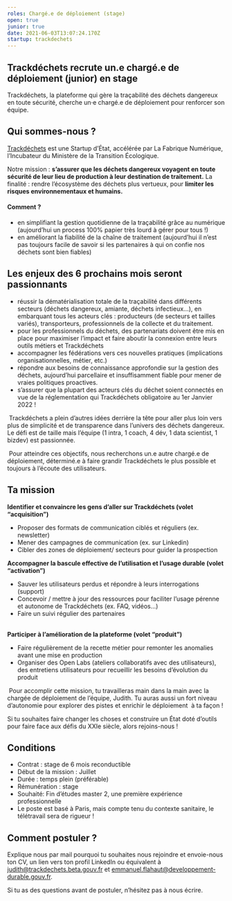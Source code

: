 ```yaml
---
roles: Chargé.e de déploiement (stage)
open: true
junior: true
date: 2021-06-03T13:07:24.170Z
startup: trackdechets
---
```

## **Trackdéchets recrute un.e chargé.e de déploiement (junior) en stage**

Trackdéchets, la plateforme qui gère la traçabilité des déchets dangereux en toute sécurité, cherche un·e chargé.e de déploiement pour renforcer son équipe. 

## Qui sommes-nous ?

[Trackdéchets](<https://trackdechets.beta.gouv.fr/>) est une Startup d’État, accélérée par La Fabrique Numérique, l’Incubateur du Ministère de la Transition Écologique. 

Notre mission : **s’assurer que les déchets dangereux voyagent en toute sécurité de leur lieu de production à leur destination de traitement.** La finalité : rendre l’écosystème des déchets plus vertueux, pour **limiter les risques environnementaux et humains.** 

#### **Comment ?** 

* en simplifiant la gestion quotidienne de la traçabilité grâce au numérique (aujourd’hui un process 100% papier très lourd à gérer pour tous !)
* en améliorant la fiabilité de la chaîne de traitement (aujourd’hui il n’est pas toujours facile de savoir si les partenaires à qui on confie nos déchets sont bien fiables)

## Les enjeux des 6 prochains mois seront passionnants  

* réussir la dématérialisation totale de la traçabilité dans différents secteurs (déchets dangereux, amiante, déchets infectieux…), en embarquant tous les acteurs clés : producteurs (de secteurs et tailles variés), transporteurs, professionnels de la collecte et du traitement. 
* pour les professionnels du déchets, des partenariats doivent être mis en place pour maximiser l’impact et faire aboutir la connexion entre leurs outils métiers et Trackdéchets 
* accompagner les fédérations vers ces nouvelles pratiques (implications organisationnelles, métier, etc.)
* répondre aux besoins de connaissance approfondie sur la gestion des déchets, aujourd’hui parcellaire et insuffisamment fiable pour mener de vraies politiques proactives. 
* s’assurer que la plupart des acteurs clés du déchet soient connectés en vue de la réglementation qui Trackdéchets obligatoire au 1er Janvier 2022 ! 

 Trackdéchets a plein d’autres idées derrière la tête pour aller plus loin vers plus de simplicité et de transparence dans l’univers des déchets dangereux. Le défi est de taille mais l’équipe (1 intra, 1 coach, 4 dév, 1 data scientist, 1 bizdev) est passionnée.

 Pour atteindre ces objectifs, nous recherchons un.e autre chargé.e de déploiement, déterminé.e à faire grandir Trackdéchets le plus possible et toujours à l’écoute des utilisateurs.



## Ta mission 

**Identifier et convaincre les gens d’aller sur Trackdéchets (volet “acquisition”)**

* Proposer des formats de communication ciblés et réguliers (ex. newsletter)
* Mener des campagnes de communication (ex. sur Linkedin)
* Cibler des zones de déploiement/ secteurs pour guider la prospection 

**Accompagner la bascule effective de l’utilisation et l’usage durable (volet “activation”)** 

* Sauver les utilisateurs perdus et répondre à leurs interrogations (support)
* Concevoir / mettre à jour des ressources pour faciliter l’usage pérenne et autonome de Trackdéchets (ex. FAQ, vidéos…)
* Faire un suivi régulier des partenaires 

**\
Participer à l’amélioration de la plateforme (volet “produit”)**

* Faire régulièrement de la recette métier pour remonter les anomalies avant une mise en production
* Organiser des Open Labs (ateliers collaboratifs avec des utilisateurs), des entretiens utilisateurs pour recueillir les besoins d’évolution du produit 

 Pour accomplir cette mission, tu travailleras main dans la main avec la chargée de déploiement de l’équipe, Judith. Tu auras aussi un fort niveau d’autonomie pour explorer des pistes et enrichir le déploiement  à ta façon ! 

Si tu souhaites faire changer les choses et construire un État doté d’outils pour faire face aux défis du XXIe siècle, alors rejoins-nous !

## Conditions

* Contrat : stage de 6 mois reconductible 
* Début de la mission : Juillet
* Durée : temps plein (préférable)
* Rémunération : stage
* Souhaité: Fin d’études master 2, une première expérience professionnelle 
* Le poste est basé à Paris, mais compte tenu du contexte sanitaire, le télétravail sera de rigueur ! 

## Comment postuler ?

Explique nous par mail pourquoi tu souhaites nous rejoindre et envoie-nous ton CV, un lien vers ton profil LinkedIn ou équivalent à [judith@trackdechets.beta.gouv.fr](mailto:judith@trackdechets.beta.gouv.fr) et [emmanuel.flahaut@developpement-durable.gouv.fr](mailto:emmanuel@developpement-durable.gouv.fr).

Si tu as des questions avant de postuler, n’hésitez pas à nous écrire.
